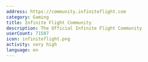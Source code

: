 ```yaml
---
address: https://community.infiniteflight.com
category: Gaming
title: Infinite Flight Community
description: The Official Infinite Flight Community
userCount: 71507
icon: infiniteflight.png
activity: very high
language: en
---
```


